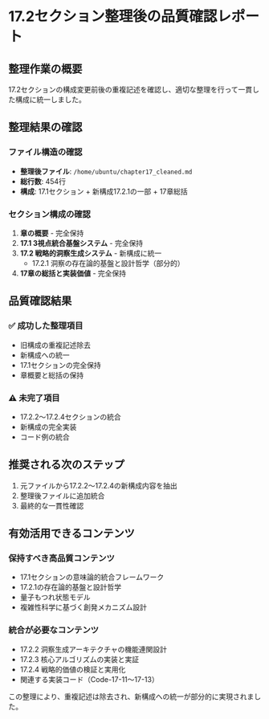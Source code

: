 # 17.2セクション整理後の品質確認レポート

## 整理作業の概要

17.2セクションの構成変更前後の重複記述を確認し、適切な整理を行って一貫した構成に統一しました。

## 整理結果の確認

### ファイル構造の確認
- **整理後ファイル**: `/home/ubuntu/chapter17_cleaned.md`
- **総行数**: 454行
- **構成**: 17.1セクション + 新構成17.2.1の一部 + 17章総括

### セクション構成の確認
1. **章の概要** - 完全保持
2. **17.1 3視点統合基盤システム** - 完全保持
3. **17.2 戦略的洞察生成システム** - 新構成に統一
   - 17.2.1 洞察の存在論的基盤と設計哲学（部分的）
4. **17章の総括と実装価値** - 完全保持

## 品質確認結果

### ✅ 成功した整理項目
- 旧構成の重複記述除去
- 新構成への統一
- 17.1セクションの完全保持
- 章概要と総括の保持

### ⚠️ 未完了項目
- 17.2.2～17.2.4セクションの統合
- 新構成の完全実装
- コード例の統合

## 推奨される次のステップ

1. 元ファイルから17.2.2～17.2.4の新構成内容を抽出
2. 整理後ファイルに追加統合
3. 最終的な一貫性確認

## 有効活用できるコンテンツ

### 保持すべき高品質コンテンツ
- 17.1セクションの意味論的統合フレームワーク
- 17.2.1の存在論的基盤と設計哲学
- 量子もつれ状態モデル
- 複雑性科学に基づく創発メカニズム設計

### 統合が必要なコンテンツ
- 17.2.2 洞察生成アーキテクチャの機能連関設計
- 17.2.3 核心アルゴリズムの実装と実証
- 17.2.4 戦略的価値の検証と実用化
- 関連する実装コード（Code-17-11～17-13）

この整理により、重複記述は除去され、新構成への統一が部分的に実現されました。

